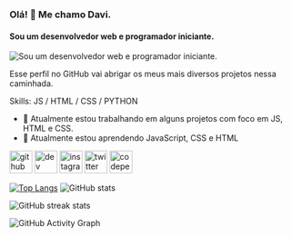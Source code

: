 ### Olá! :wave: Me chamo Davi.
#### Sou um desenvolvedor web e programador iniciante.
![Sou um desenvolvedor web e programador iniciante.](https://assets.entrepreneur.com/content/3x2/2000/1599084192-Ent-CodingBundle.jpg)

Esse perfil no GitHub vai abrigar os meus mais diversos projetos nessa caminhada.

Skills: JS / HTML / CSS / PYTHON

- 🔭 Atualmente estou trabalhando em alguns projetos com foco em JS, HTML e CSS. 
- 🌱 Atualmente estou aprendendo JavaScript, CSS e HTML 


[<img src='https://cdn.jsdelivr.net/npm/simple-icons@3.0.1/icons/github.svg' alt='github' height='40'>](https://github.com/davibc)  [<img src='https://cdn.jsdelivr.net/npm/simple-icons@3.0.1/icons/dev-dot-to.svg' alt='dev' height='40'>](https://dev.to/davibc)  [<img src='https://cdn.jsdelivr.net/npm/simple-icons@3.0.1/icons/instagram.svg' alt='instagram' height='40'>](https://www.instagram.com/costadavib/)  [<img src='https://cdn.jsdelivr.net/npm/simple-icons@3.0.1/icons/twitter.svg' alt='twitter' height='40'>](https://twitter.com/costabdavi)  [<img src='https://cdn.jsdelivr.net/npm/simple-icons@3.0.1/icons/codepen.svg' alt='codepen' height='40'>](https://codepen.io/davibc)  

[![Top Langs](https://github-readme-stats.vercel.app/api/top-langs/?username=davibc)](https://github.com/anuraghazra/github-readme-stats) ![GitHub stats](https://github-readme-stats.vercel.app/api?username=davibc&show_icons=true&count_private=true) 

![GitHub streak stats](https://github-readme-streak-stats.herokuapp.com/?user=davibc)   

![GitHub Activity Graph](https://activity-graph.herokuapp.com/graph?username=davibc)  


